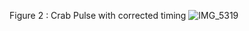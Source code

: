 Figure 2 : Crab Pulse with corrected timing
![IMG_5319](https://github.com/Aditya1722/images/assets/73752922/76f62401-86ff-4ac2-8977-d8b705ab5cee)
